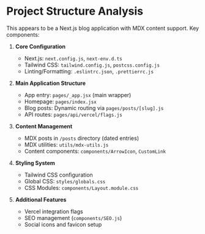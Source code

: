# Project Structure Analysis

This appears to be a Next.js blog application with MDX content support. Key components:

1. **Core Configuration**
   - Next.js: `next.config.js`, `next-env.d.ts`
   - Tailwind CSS: `tailwind.config.js`, `postcss.config.js`
   - Linting/Formatting: `.eslintrc.json`, `.prettierrc.js`

2. **Main Application Structure**
   - App entry: `pages/_app.jsx` (main wrapper)
   - Homepage: `pages/index.jsx`
   - Blog posts: Dynamic routing via `pages/posts/[slug].js`
   - API routes: `pages/api/vercel/flags.js`

3. **Content Management**
   - MDX posts in `/posts` directory (dated entries)
   - MDX utilities: `utils/mdx-utils.js`
   - Content components: `components/ArrowIcon`, `CustomLink`

4. **Styling System**
   - Tailwind CSS configuration
   - Global CSS: `styles/globals.css`
   - CSS Modules: `components/Layout.module.css`

5. **Additional Features**
   - Vercel integration flags
   - SEO management (`components/SEO.js`)
   - Social icons and favicon setup